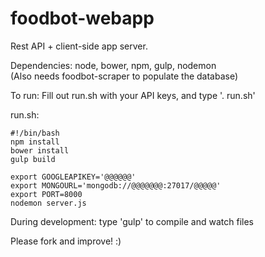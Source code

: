 foodbot-webapp
===========

Rest API + client-side app server.

Dependencies: node, bower, npm, gulp, nodemon  
(Also needs foodbot-scraper to populate the database)

To run: Fill out run.sh with your API keys, and type '. run.sh'

run.sh:
```
#!/bin/bash
npm install
bower install
gulp build

export GOOGLEAPIKEY='@@@@@@'
export MONGOURL='mongodb://@@@@@@@:27017/@@@@@'
export PORT=8000
nodemon server.js
```
During development: type 'gulp' to compile and watch files

Please fork and improve! :)



